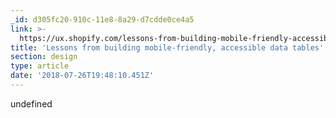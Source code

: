 ```yaml
---
_id: d305fc20-910c-11e8-8a29-d7cdde0ce4a5
link: >-
  https://ux.shopify.com/lessons-from-building-mobile-friendly-accessible-data-tables-1e05c6924eaf
title: 'Lessons from building mobile-friendly, accessible data tables'
section: design
type: article
date: '2018-07-26T19:48:10.451Z'
---
```

undefined
